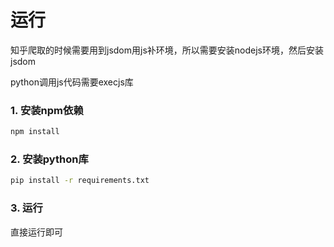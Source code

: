 # 运行

知乎爬取的时候需要用到jsdom用js补环境，所以需要安装nodejs环境，然后安装jsdom

python调用js代码需要execjs库

### 1. 安装npm依赖

```bash
npm install 
```

### 2. 安装python库

```bash
pip install -r requirements.txt
```


### 3. 运行

直接运行即可
